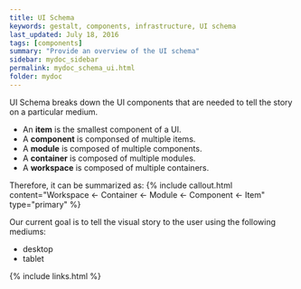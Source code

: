 ```yaml
---
title: UI Schema
keywords: gestalt, components, infrastructure, UI schema
last_updated: July 18, 2016
tags: [components]
summary: "Provide an overview of the UI schema"
sidebar: mydoc_sidebar
permalink: mydoc_schema_ui.html
folder: mydoc
---
```


UI Schema breaks down the UI components that are needed to tell the story on a particular medium.

* An **item** is the smallest component of a UI. 
* A **component** is componsed of multiple items.
* A **module** is composed of multiple components.
* A **container** is composed of multiple modules.
* A **workspace** is composed of multiple containers.

Therefore, it can be summarized as:
{% include callout.html content="Workspace <- Container <- Module <- Component <- Item" type="primary" %}

Our current goal is to tell the visual story to the user using the following mediums:

* desktop
* tablet

{% include links.html %}
